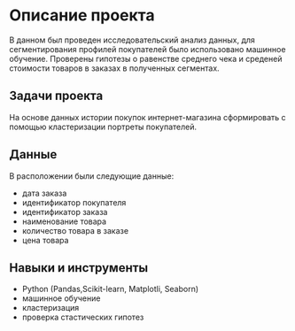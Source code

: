 # Описание проекта
В данном был проведен исследовательский анализ данных, для сегментирования профилей покупателей было использовано машинное обучение. Проверены гипотезы о равенстве среднего чека и среденей стоимости товаров в заказах в полученных сегментах. 
## Задачи проекта
На основе данных истории покупок интернет-магазина сформировать с помощью кластеризации портреты покупателей. 
## Данные
В расположении были следующие данные:
-  дата заказа
-  идентификатор покупателя
-  идентификатор заказа
-  наименование товара
-  количество товара в заказе
-  цена товара

## Навыки и инструменты
- Python (Pandas,Scikit-learn, Matplotli, Seaborn)
- машинное обучение
- кластеризация
- проверка стастических гипотез
